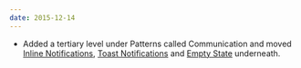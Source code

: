 ```yaml
---
date: 2015-12-14
---
```

<ul>
<li>Added a tertiary level under Patterns called Communication and moved <a href="{{site.baseurl}}pattern-library/communication/inline-notifications">Inline Notifications</a>, <a href="{{site.baseurl}}pattern-library/communication/toast-notifications">Toast Notifications</a> and <a href="{{site.baseurl}}pattern-library/communication/empty-state">Empty State</a> underneath.</li>
</ul>
